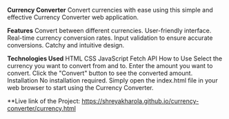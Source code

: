 **Currency Converter**
Convert currencies with ease using this simple and effective Currency Converter web application.

**Features**
Convert between different currencies.
User-friendly interface.
Real-time currency conversion rates.
Input validation to ensure accurate conversions.
Catchy and intuitive design.

**Technologies Used**
HTML
CSS
JavaScript
Fetch API
How to Use
Select the currency you want to convert from and to.
Enter the amount you want to convert.
Click the "Convert" button to see the converted amount.
Installation
No installation required. Simply open the index.html file in your web browser to start using the Currency Converter.

**Live link of the Project: https://shreyakharola.github.io/currency-converter/currency.html

